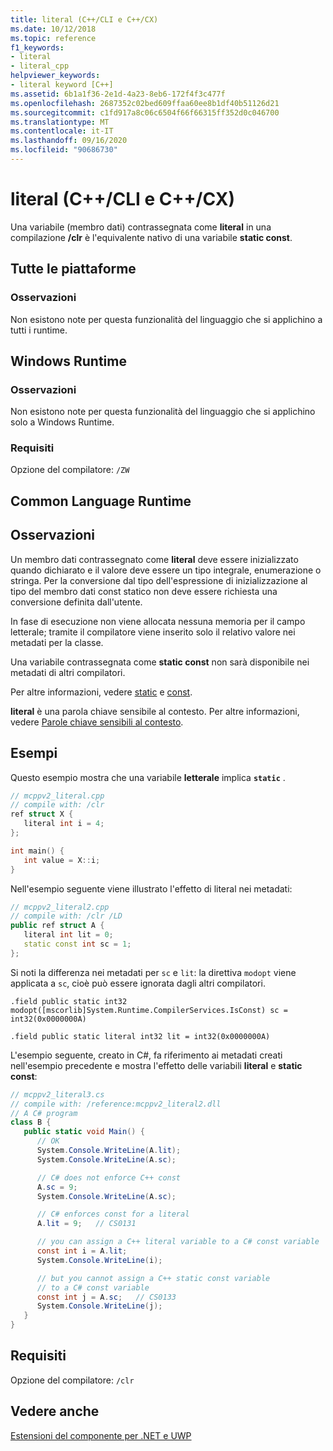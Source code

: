 ```yaml
---
title: literal (C++/CLI e C++/CX)
ms.date: 10/12/2018
ms.topic: reference
f1_keywords:
- literal
- literal_cpp
helpviewer_keywords:
- literal keyword [C++]
ms.assetid: 6b1a1f36-2e1d-4a23-8eb6-172f4f3c477f
ms.openlocfilehash: 2687352c02bed609ffaa60ee8b1df40b51126d21
ms.sourcegitcommit: c1fd917a8c06c6504f66f66315ff352d0c046700
ms.translationtype: MT
ms.contentlocale: it-IT
ms.lasthandoff: 09/16/2020
ms.locfileid: "90686730"
---
```

# <a name="literal-ccli-and-ccx"></a>literal (C++/CLI e C++/CX)

Una variabile (membro dati) contrassegnata come **literal** in una compilazione **/clr** è l'equivalente nativo di una variabile **static const**.

## <a name="all-platforms"></a>Tutte le piattaforme

### <a name="remarks"></a>Osservazioni

Non esistono note per questa funzionalità del linguaggio che si applichino a tutti i runtime.

## <a name="windows-runtime"></a>Windows Runtime

### <a name="remarks"></a>Osservazioni

Non esistono note per questa funzionalità del linguaggio che si applichino solo a Windows Runtime.

### <a name="requirements"></a>Requisiti

Opzione del compilatore: `/ZW`

## <a name="common-language-runtime"></a>Common Language Runtime

## <a name="remarks"></a>Osservazioni

Un membro dati contrassegnato come **literal** deve essere inizializzato quando dichiarato e il valore deve essere un tipo integrale, enumerazione o stringa. Per la conversione dal tipo dell'espressione di inizializzazione al tipo del membro dati const statico non deve essere richiesta una conversione definita dall'utente.

In fase di esecuzione non viene allocata nessuna memoria per il campo letterale; tramite il compilatore viene inserito solo il relativo valore nei metadati per la classe.

Una variabile contrassegnata come **static const** non sarà disponibile nei metadati di altri compilatori.

Per altre informazioni, vedere [static](../cpp/storage-classes-cpp.md) e [const](../cpp/const-cpp.md).

**literal** è una parola chiave sensibile al contesto. Per altre informazioni, vedere [Parole chiave sensibili al contesto](context-sensitive-keywords-cpp-component-extensions.md).

## <a name="examples"></a>Esempi

Questo esempio mostra che una variabile **letterale** implica **`static`** .

```cpp
// mcppv2_literal.cpp
// compile with: /clr
ref struct X {
   literal int i = 4;
};

int main() {
   int value = X::i;
}
```

Nell'esempio seguente viene illustrato l'effetto di literal nei metadati:

```cpp
// mcppv2_literal2.cpp
// compile with: /clr /LD
public ref struct A {
   literal int lit = 0;
   static const int sc = 1;
};
```

Si noti la differenza nei metadati per `sc` e `lit`: la direttiva `modopt` viene applicata a `sc`, cioè può essere ignorata dagli altri compilatori.

```
.field public static int32 modopt([mscorlib]System.Runtime.CompilerServices.IsConst) sc = int32(0x0000000A)
```

```
.field public static literal int32 lit = int32(0x0000000A)
```

L'esempio seguente, creato in C#, fa riferimento ai metadati creati nell'esempio precedente e mostra l'effetto delle variabili **literal** e **static const**:

```csharp
// mcppv2_literal3.cs
// compile with: /reference:mcppv2_literal2.dll
// A C# program
class B {
   public static void Main() {
      // OK
      System.Console.WriteLine(A.lit);
      System.Console.WriteLine(A.sc);

      // C# does not enforce C++ const
      A.sc = 9;
      System.Console.WriteLine(A.sc);

      // C# enforces const for a literal
      A.lit = 9;   // CS0131

      // you can assign a C++ literal variable to a C# const variable
      const int i = A.lit;
      System.Console.WriteLine(i);

      // but you cannot assign a C++ static const variable
      // to a C# const variable
      const int j = A.sc;   // CS0133
      System.Console.WriteLine(j);
   }
}
```

## <a name="requirements"></a>Requisiti

Opzione del compilatore: `/clr`

## <a name="see-also"></a>Vedere anche

[Estensioni del componente per .NET e UWP](component-extensions-for-runtime-platforms.md)
